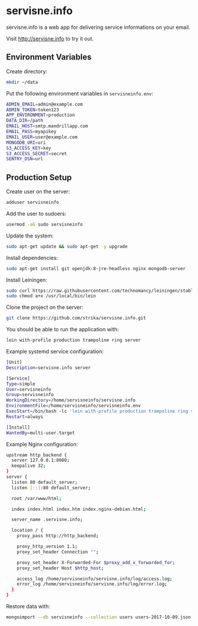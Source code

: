 # servisne.info

servisne.info is a web app for delivering service informations on your email.

Visit http://servisne.info to try it out.

## Environment Variables

Create directory:

```bash
mkdir ~/data
```

Put the following environment variables in `servisneinfo.env`:

```bash
ADMIN_EMAIL=admin@example.com
ADMIN_TOKEN=token123
APP_ENVIRONMENT=production
DATA_DIR=/path
EMAIL_HOST=smtp.mandrillapp.com
EMAIL_PASS=myapikey
EMAIL_USER=user@example.com
MONGODB_URI=uri
S3_ACCESS_KEY=key
S3_ACCESS_SECRET=secret
SENTRY_DSN=url
```

## Production Setup

Create user on the server:

```bash
adduser servisneinfo
```

Add the user to sudoers:

```bash
usermod -aG sudo servisneinfo
```

Update the system:

```bash
sudo apt-get update && sudo apt-get -y upgrade
```

Install dependencies:

```bash
sudo apt-get install git openjdk-8-jre-headless nginx mongodb-server
```

Install Leiningen:

```bash
sudo curl https://raw.githubusercontent.com/technomancy/leiningen/stable/bin/lein -o /usr/local/bin/lein
sudo chmod a+x /usr/local/bin/lein
```

Clone the project on the server:

```bash
git clone https://github.com/strika/servisne.info.git
```

You should be able to run the application with:

```bash
lein with-profile production trampoline ring server
```

Example systemd service configuration:

```bash
[Unit]
Description=servisne.info server

[Service]
Type=simple
User=servisneinfo
Group=servisneinfo
WorkingDirectory=/home/servisneinfo/servisne.info
EnvironmentFile=/home/servisneinfo/servisneinfo.env
ExecStart=/bin/bash -lc 'lein with-profile production trampoline ring server 8080'
Restart=always

[Install]
WantedBy=multi-user.target
```

Example Nginx configuration:

```bash
upstream http_backend {
  server 127.0.0.1:8080;
  keepalive 32;
}
server {
  listen 80 default_server;
  listen [::]:80 default_server;

  root /var/www/html;

  index index.html index.htm index.nginx-debian.html;

  server_name .servisne.info;

  location / {
    proxy_pass http://http_backend;

    proxy_http_version 1.1;
    proxy_set_header Connection "";

    proxy_set_header X-Forwarded-For $proxy_add_x_forwarded_for;
    proxy_set_header Host $http_host;

    access_log /home/servisneinfo/servisne.info/log/access.log;
    error_log /home/servisneinfo/servisne.info/log/error.log;
  }
}
```

Restore data with:

```bash
mongoimport --db servisneinfo --collection users users-2017-10-09.json
```
